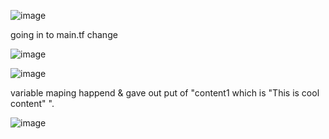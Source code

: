 



![image](https://user-images.githubusercontent.com/85178565/232249948-297d03f5-6d21-4e5a-b715-a7645517ac91.png)

going in to main.tf change 

![image](https://user-images.githubusercontent.com/85178565/232251131-552dc6a9-e65b-410b-96a2-f425302dfb45.png)


![image](https://user-images.githubusercontent.com/85178565/232251200-aace3b8e-bc5f-4484-a816-64f409858ee3.png)


variable maping happend & gave out put of "content1 which is "This is cool content" ".

![image](https://user-images.githubusercontent.com/85178565/232251377-bebc6faf-23e6-4276-af38-5e922b65a436.png)
